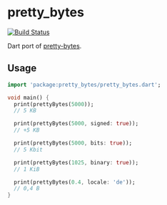 # pretty_bytes

[![Build Status](https://github.com/mgenware/pretty_bytes/workflows/Build/badge.svg)](https://github.com/mgenware/pretty_bytes/actions)

Dart port of [pretty-bytes](https://github.com/sindresorhus/pretty-bytes).

## Usage

```dart
import 'package:pretty_bytes/pretty_bytes.dart';

void main() {
  print(prettyBytes(5000));
  // 5 KB

  print(prettyBytes(5000, signed: true));
  // +5 KB

  print(prettyBytes(5000, bits: true));
  // 5 Kbit

  print(prettyBytes(1025, binary: true));
  // 1 KiB

  print(prettyBytes(0.4, locale: 'de'));
  // 0,4 B
}
```
